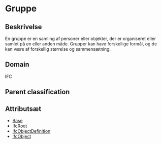 # Gruppe

## Beskrivelse

En gruppe er en samling af personer eller objekter, der er organiseret eller samlet på en eller anden måde. Grupper kan have forskellige formål, og de kan være af forskellig størrelse og sammensætning.

## Domain

IFC

## Parent classification

## Attributsæt

- [Base](../../../GroupsOfAttributes/Base.md)
- [IfcRoot](../../../GroupsOfAttributes/IfcRoot.md)
- [IfcObjectDefinition](../../../GroupsOfAttributes/IfcObjectDefinition.md)
- [IfcObject](../../../GroupsOfAttributes/IfcObject.md)
